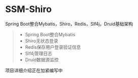 # SSM-Shiro
Spring Boot整合Mybatis，Shiro，Redis，Slf4j，Druid基础架构

>* Spring Boot整合Mybatis
>* Shiro无状态登录
>* Redis保存用户登录验证信息
>* Slf4j管理日志
>* Druid数据源监控

项目详细介绍正在加紧编写中